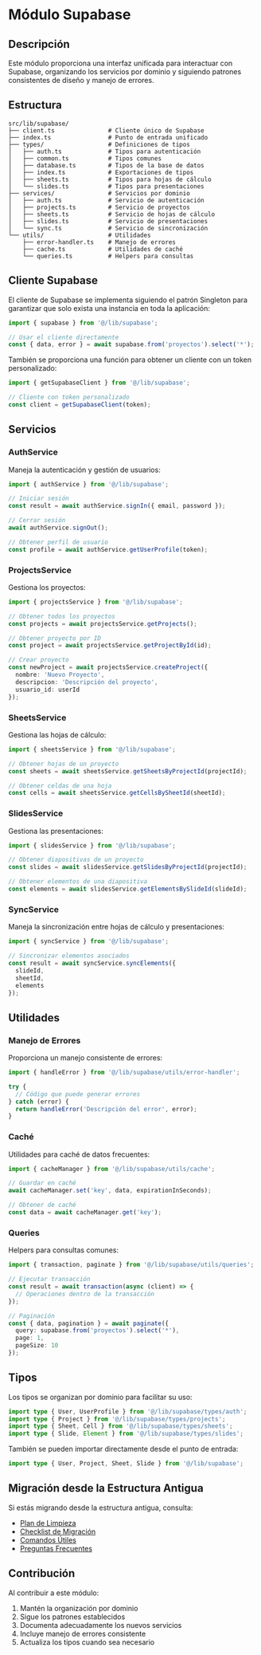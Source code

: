 # Módulo Supabase

## Descripción

Este módulo proporciona una interfaz unificada para interactuar con Supabase, organizando los servicios por dominio y siguiendo patrones consistentes de diseño y manejo de errores.

## Estructura

```
src/lib/supabase/
├── client.ts               # Cliente único de Supabase
├── index.ts                # Punto de entrada unificado
├── types/                  # Definiciones de tipos
│   ├── auth.ts             # Tipos para autenticación
│   ├── common.ts           # Tipos comunes
│   ├── database.ts         # Tipos de la base de datos
│   ├── index.ts            # Exportaciones de tipos
│   ├── sheets.ts           # Tipos para hojas de cálculo
│   └── slides.ts           # Tipos para presentaciones
├── services/               # Servicios por dominio
│   ├── auth.ts             # Servicio de autenticación
│   ├── projects.ts         # Servicio de proyectos
│   ├── sheets.ts           # Servicio de hojas de cálculo
│   ├── slides.ts           # Servicio de presentaciones
│   └── sync.ts             # Servicio de sincronización
└── utils/                  # Utilidades
    ├── error-handler.ts    # Manejo de errores
    ├── cache.ts            # Utilidades de caché
    └── queries.ts          # Helpers para consultas
```

## Cliente Supabase

El cliente de Supabase se implementa siguiendo el patrón Singleton para garantizar que solo exista una instancia en toda la aplicación:

```typescript
import { supabase } from '@/lib/supabase';

// Usar el cliente directamente
const { data, error } = await supabase.from('proyectos').select('*');
```

También se proporciona una función para obtener un cliente con un token personalizado:

```typescript
import { getSupabaseClient } from '@/lib/supabase';

// Cliente con token personalizado
const client = getSupabaseClient(token);
```

## Servicios

### AuthService

Maneja la autenticación y gestión de usuarios:

```typescript
import { authService } from '@/lib/supabase';

// Iniciar sesión
const result = await authService.signIn({ email, password });

// Cerrar sesión
await authService.signOut();

// Obtener perfil de usuario
const profile = await authService.getUserProfile(token);
```

### ProjectsService

Gestiona los proyectos:

```typescript
import { projectsService } from '@/lib/supabase';

// Obtener todos los proyectos
const projects = await projectsService.getProjects();

// Obtener proyecto por ID
const project = await projectsService.getProjectById(id);

// Crear proyecto
const newProject = await projectsService.createProject({
  nombre: 'Nuevo Proyecto',
  descripcion: 'Descripción del proyecto',
  usuario_id: userId
});
```

### SheetsService

Gestiona las hojas de cálculo:

```typescript
import { sheetsService } from '@/lib/supabase';

// Obtener hojas de un proyecto
const sheets = await sheetsService.getSheetsByProjectId(projectId);

// Obtener celdas de una hoja
const cells = await sheetsService.getCellsBySheetId(sheetId);
```

### SlidesService

Gestiona las presentaciones:

```typescript
import { slidesService } from '@/lib/supabase';

// Obtener diapositivas de un proyecto
const slides = await slidesService.getSlidesByProjectId(projectId);

// Obtener elementos de una diapositiva
const elements = await slidesService.getElementsBySlideId(slideId);
```

### SyncService

Maneja la sincronización entre hojas de cálculo y presentaciones:

```typescript
import { syncService } from '@/lib/supabase';

// Sincronizar elementos asociados
const result = await syncService.syncElements({
  slideId,
  sheetId,
  elements
});
```

## Utilidades

### Manejo de Errores

Proporciona un manejo consistente de errores:

```typescript
import { handleError } from '@/lib/supabase/utils/error-handler';

try {
  // Código que puede generar errores
} catch (error) {
  return handleError('Descripción del error', error);
}
```

### Caché

Utilidades para caché de datos frecuentes:

```typescript
import { cacheManager } from '@/lib/supabase/utils/cache';

// Guardar en caché
await cacheManager.set('key', data, expirationInSeconds);

// Obtener de caché
const data = await cacheManager.get('key');
```

### Queries

Helpers para consultas comunes:

```typescript
import { transaction, paginate } from '@/lib/supabase/utils/queries';

// Ejecutar transacción
const result = await transaction(async (client) => {
  // Operaciones dentro de la transacción
});

// Paginación
const { data, pagination } = await paginate({
  query: supabase.from('proyectos').select('*'),
  page: 1,
  pageSize: 10
});
```

## Tipos

Los tipos se organizan por dominio para facilitar su uso:

```typescript
import type { User, UserProfile } from '@/lib/supabase/types/auth';
import type { Project } from '@/lib/supabase/types/projects';
import type { Sheet, Cell } from '@/lib/supabase/types/sheets';
import type { Slide, Element } from '@/lib/supabase/types/slides';
```

También se pueden importar directamente desde el punto de entrada:

```typescript
import type { User, Project, Sheet, Slide } from '@/lib/supabase';
```

## Migración desde la Estructura Antigua

Si estás migrando desde la estructura antigua, consulta:

- [Plan de Limpieza](PLAN-LIMPIEZA.md)
- [Checklist de Migración](CHECKLIST-MIGRACION.md)
- [Comandos Útiles](COMANDOS-MIGRACION.md)
- [Preguntas Frecuentes](PREGUNTAS-FRECUENTES.md)

## Contribución

Al contribuir a este módulo:

1. Mantén la organización por dominio
2. Sigue los patrones establecidos
3. Documenta adecuadamente los nuevos servicios
4. Incluye manejo de errores consistente
5. Actualiza los tipos cuando sea necesario 